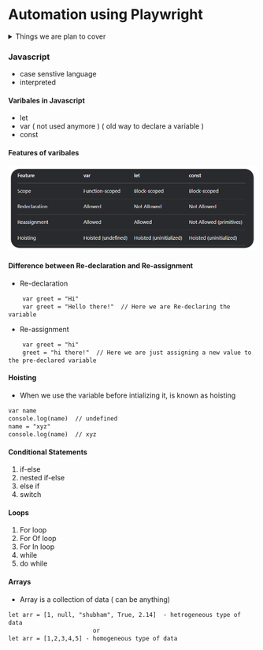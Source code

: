 # Automation using Playwright

<details>
<summary>Things we are plan to cover</summary>

- [ ] Javascript
    - [x] Basic JS : 02/05/25 - 02/05/25
    - [ ] Functions
    - [ ] Intermediate JS

- [ ] Typescript
    - [ ] Baisc TS
    - [ ] Interfaces
    - [ ] Enums
    - [ ] Generics

- [ ] Playwright
    - [ ] Basic Playwright
    - [ ] Locators
    - [ ] Chained locators


</details>

### Javascript

- case senstive language
- interpreted

#### Varibales in Javascript
- let
- var ( not used anymore ) ( old way to declare a variable )
- const

#### Features of varibales
![Variable features difference](assets/differentVarFeatures.png)


#### Difference between Re-declaration and Re-assignment
- Re-declaration 
```
    var greet = "Hi"
    var greet = "Hello there!"  // Here we are Re-declaring the variable
```
- Re-assignment
```
    var greet = "hi"
    greet = "hi there!"  // Here we are just assigning a new value to the pre-declared variable
```

#### Hoisting 
* When we use the variable before intializing it, is known as hoisting
``` 
var name
console.log(name)  // undefined
name = "xyz"
console.log(name)  // xyz
```

#### Conditional Statements

1. if-else
2. nested if-else
3. else if
4. switch


#### Loops

1. For loop
2. For Of loop
3. For In loop
4. while
5. do while

#### Arrays

- Array is a collection of data ( can be anything)

```
let arr = [1, null, "shubham", True, 2.14]  - hetrogeneous type of data
                        or 
let arr = [1,2,3,4,5] - homogeneous type of data
```

